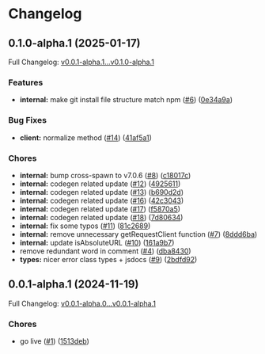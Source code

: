 # Changelog

## 0.1.0-alpha.1 (2025-01-17)

Full Changelog: [v0.0.1-alpha.1...v0.1.0-alpha.1](https://github.com/isaacR23/persaTest/compare/v0.0.1-alpha.1...v0.1.0-alpha.1)

### Features

* **internal:** make git install file structure match npm ([#6](https://github.com/isaacR23/persaTest/issues/6)) ([0e34a9a](https://github.com/isaacR23/persaTest/commit/0e34a9ab677e89372a32a37b5132236430bba556))


### Bug Fixes

* **client:** normalize method ([#14](https://github.com/isaacR23/persaTest/issues/14)) ([41af5a1](https://github.com/isaacR23/persaTest/commit/41af5a186837ba6928b9dc7dc68532ce4898681a))


### Chores

* **internal:** bump cross-spawn to v7.0.6 ([#8](https://github.com/isaacR23/persaTest/issues/8)) ([c18017c](https://github.com/isaacR23/persaTest/commit/c18017c1a1eff0b0ea1b5c2d397db0df7daa9809))
* **internal:** codegen related update ([#12](https://github.com/isaacR23/persaTest/issues/12)) ([4925611](https://github.com/isaacR23/persaTest/commit/4925611965ae137c2f46c1dd129c682fc603f13a))
* **internal:** codegen related update ([#13](https://github.com/isaacR23/persaTest/issues/13)) ([b690d2d](https://github.com/isaacR23/persaTest/commit/b690d2d25cdda8a6f725e5aac6fced689ee71423))
* **internal:** codegen related update ([#16](https://github.com/isaacR23/persaTest/issues/16)) ([42c3043](https://github.com/isaacR23/persaTest/commit/42c3043bd3b06b4e88fe445d4eb2dfa7bc9433ea))
* **internal:** codegen related update ([#17](https://github.com/isaacR23/persaTest/issues/17)) ([f5870a5](https://github.com/isaacR23/persaTest/commit/f5870a59b29abb0069ebd84f2f976fffdf1981d7))
* **internal:** codegen related update ([#18](https://github.com/isaacR23/persaTest/issues/18)) ([7d80634](https://github.com/isaacR23/persaTest/commit/7d80634ef8026ef9c491d9498971cd2aa1d3ea4c))
* **internal:** fix some typos ([#11](https://github.com/isaacR23/persaTest/issues/11)) ([81c2689](https://github.com/isaacR23/persaTest/commit/81c2689c095502dcf3f2de62e46a6de3d92143de))
* **internal:** remove unnecessary getRequestClient function ([#7](https://github.com/isaacR23/persaTest/issues/7)) ([8ddd6ba](https://github.com/isaacR23/persaTest/commit/8ddd6babc3952b2c580ad4815c564d5d931ed396))
* **internal:** update isAbsoluteURL ([#10](https://github.com/isaacR23/persaTest/issues/10)) ([161a9b7](https://github.com/isaacR23/persaTest/commit/161a9b77e888dbd3a70c7a61eced0b6ff4a344aa))
* remove redundant word in comment ([#4](https://github.com/isaacR23/persaTest/issues/4)) ([dba8430](https://github.com/isaacR23/persaTest/commit/dba8430db6d1dab332390be0473a49a338eeb7ef))
* **types:** nicer error class types + jsdocs ([#9](https://github.com/isaacR23/persaTest/issues/9)) ([2bdfd92](https://github.com/isaacR23/persaTest/commit/2bdfd925d16885f14a9a5ab1cd0a74503ac5375a))

## 0.0.1-alpha.1 (2024-11-19)

Full Changelog: [v0.0.1-alpha.0...v0.0.1-alpha.1](https://github.com/isaacR23/persaTest/compare/v0.0.1-alpha.0...v0.0.1-alpha.1)

### Chores

* go live ([#1](https://github.com/isaacR23/persaTest/issues/1)) ([1513deb](https://github.com/isaacR23/persaTest/commit/1513deb65ab21ed68e58150e121d474d0599e569))
